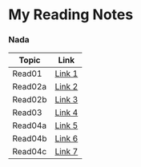 # My Reading Notes
### Nada

|Topic      | Link                   |
|-----------|------------------------|
|Read01     | [Link 1 ](./read01.md)|
|Read02a    | [Link 2 ](./read02a.md)|
|Read02b    | [Link 3 ](./read02b.md)|
|Read03     | [Link 4 ](./read03.md)|
|Read04a    | [Link 5 ](./read04a.md)|
|Read04b    | [Link 6 ](./read04b.md)|
|Read04c    | [Link 7 ](./read04c.md)|
